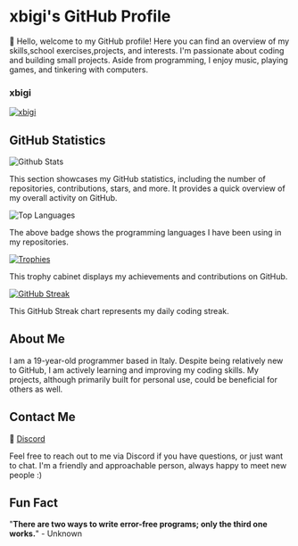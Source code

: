 # xbigi's GitHub Profile

👋 Hello, welcome to my GitHub profile! Here you can find an overview of my skills,school exercises,projects, and interests. I'm passionate about coding and building small projects. Aside from programming, I enjoy music, playing games, and tinkering with computers.


### xbigi

[![xbigi](https://github-readme-stats.vercel.app/api/pin/?username=xbigi&repo=xbigi)](https://github.com/xbigi/xbigi)


## GitHub Statistics

![Github Stats](https://github-readme-stats.vercel.app/api?username=xbigi)

This section showcases my GitHub statistics, including the number of repositories, contributions, stars, and more. It provides a quick overview of my overall activity on GitHub.

![Top Languages](https://github-readme-stats.vercel.app/api/top-langs/?username=xbigi)

The above badge shows the programming languages I have been using in my repositories.

[![Trophies](https://github-profile-trophy.vercel.app/?username=xbigi)](https://github.com/xbigi)

This trophy cabinet displays my achievements and contributions on GitHub. 

[![GitHub Streak](https://streak-stats.demolab.com/?user=xbigi)](https://git.io/streak-stats)

This GitHub Streak chart represents my daily coding streak. 

## About Me

I am a 19-year-old programmer based in Italy. Despite being relatively new to GitHub, I am actively learning and improving my coding skills. My projects, although primarily built for personal use, could be beneficial for others as well.

## Contact Me

💬 [Discord](https://discord.gg/WmbHkJEb)

Feel free to reach out to me via Discord if you have questions, or just want to chat. I'm a friendly and approachable person, always happy to meet new people :)

## Fun Fact

"**There are two ways to write error-free programs; only the third one works.**" - Unknown
